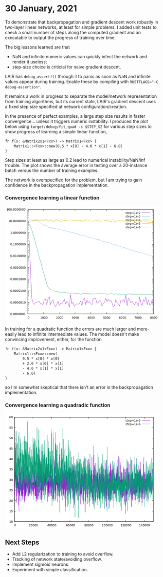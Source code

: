 # 30 January, 2021

To demonstrate that backpropagation and gradient descent work robustly
in two-layer linear networks, at least for simple problems, 
I added unit tests to check a small number of steps along the computed 
gradient and an executable to output the progress of training over time.

The big lessons learned are that 
- NaN and infinite numeric values can quickly infect the network and render 
it useless;
- step-size choice is criticial for naive gradient descent.

LAIR has `debug_assert!()` through it to panic as soon as NaN and infinite 
values appear during training.
Enable these by compiling with `RUSTFLAGS="-C debug-assertion"`.

It remains a work in progress to separate the model/network representation
from training algorithms, but its current state, LAIR's gradient descent
uses a fixed step size specified at network configuration/creation.

In the presence of perfect examples, a large step size results in faster
convergence... unless it triggers numeric instability.
I produced the plot below using `target/debug/fit_quad -s $STEP_SZ` for
various step sizes to show progress of learning a simple linear function,
```
fn f(x: &Matrix2x1<Fxx>) -> Matrix1<Fxx> {
    Matrix1::<Fxx>::new(0.5 * x[0] - 4.0 * x[1] - 6.0)
}
```
Step sizes at least as large as 0.2 lead to numerical instability/NaN/inf 
trouble.
The plot shows the average error in testing over a 20-instance batch versus
the number of training examples.

The network is overspecified for the problem, but I am trying to gain
confidence in the backpropagation implementation.

### Convergence learning a linear function
![alt text](2021-01-30-train-linear-step-size-convergence.png "Convergence for different step sizes")

In training for a quadratic function the errors are much larger and more-easily
lead to infinite intermediate values.
The model doesn't make convincing improvement, either, for the function
```
fn f(x: &Matrix2x1<Fxx>) -> Matrix1<Fxx> {
    Matrix1::<Fxx>::new(
        0.5 * x[0] * x[0] 
        + 2.0 * x[0] * x[1] 
        - 4.0 * x[1] * x[1] 
        - 6.0)
}
```
so I'm somewhat skeptical that there isn't an error in the backpropagation
implementation.

### Convergence learning a quadradic function
![alt text](2021-01-30-train-quadratic-step-size-convergence.png "Convergence for different step sizes")

## Next Steps
- Add L2 regularization to training to avoid overflow.
- Tracking of network state/avoiding overflow.
- Implement sigmoid neurons.
- Experiment with simple classification.
